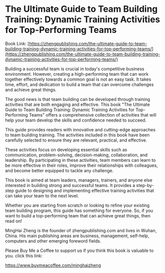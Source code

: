 # The Ultimate Guide to Team Building Training: Dynamic Training Activities for Top-Performing Teams

Book Link: [https://zhengpublishing.com/the-ultimate-guide-to-team-building-training-dynamic-training-activities-for-top-performing-teams/](https://zhengpublishing.com/the-ultimate-guide-to-team-building-training-dynamic-training-activities-for-top-performing-teams/)

Building a successful team is crucial in today's competitive business environment. However, creating a high-performing team that can work together effectively towards a common goal is not an easy task. It takes time, effort, and dedication to build a team that can overcome challenges and achieve great things.

The good news is that team building can be developed through training activities that are both engaging and effective. This book "The Ultimate Guide to Team Building Training: Dynamic Training Activities for Top-Performing Teams" offers a comprehensive collection of activities that will help your team develop the skills and confidence needed to succeed.

This guide provides readers with innovative and cutting-edge approaches to team building training. The activities included in this book have been carefully selected to ensure they are relevant, practical, and effective.

These activities focus on developing essential skills such as communication, problem-solving, decision-making, collaboration, and leadership. By participating in these activities, team members can learn to be more effective in their roles, improve their relationships with colleagues, and become better equipped to tackle any challenge.

This book is aimed at team leaders, managers, trainers, and anyone else interested in building strong and successful teams. It provides a step-by-step guide to designing and implementing effective training activities that can take your team to the next level.

Whether you are starting from scratch or looking to refine your existing team building program, this guide has something for everyone. So, if you want to build a top-performing team that can achieve great things, then read on!

MingHai Zheng is the founder of zhengpublishing.com and lives in Wuhan, China. His main publishing areas are business, management, self-help, computers and other emerging foreword fields.

Please Buy Me a Coffee to support us if you think this book is valuable to you. click this link:

https://www.buymeacoffee.com/minghaizheng
